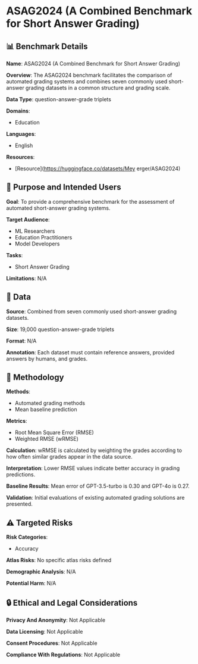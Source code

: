 # ASAG2024 (A Combined Benchmark for Short Answer Grading)

## 📊 Benchmark Details

**Name**: ASAG2024 (A Combined Benchmark for Short Answer Grading)

**Overview**: The ASAG2024 benchmark facilitates the comparison of automated grading systems and combines seven commonly used short-answer grading datasets in a common structure and grading scale.

**Data Type**: question-answer-grade triplets

**Domains**:
- Education

**Languages**:
- English

**Resources**:
- [Resource](https://huggingface.co/datasets/Mey erger/ASAG2024)

## 🎯 Purpose and Intended Users

**Goal**: To provide a comprehensive benchmark for the assessment of automated short-answer grading systems.

**Target Audience**:
- ML Researchers
- Education Practitioners
- Model Developers

**Tasks**:
- Short Answer Grading

**Limitations**: N/A

## 💾 Data

**Source**: Combined from seven commonly used short-answer grading datasets.

**Size**: 19,000 question-answer-grade triplets

**Format**: N/A

**Annotation**: Each dataset must contain reference answers, provided answers by humans, and grades.

## 🔬 Methodology

**Methods**:
- Automated grading methods
- Mean baseline prediction

**Metrics**:
- Root Mean Square Error (RMSE)
- Weighted RMSE (wRMSE)

**Calculation**: wRMSE is calculated by weighting the grades according to how often similar grades appear in the data source.

**Interpretation**: Lower RMSE values indicate better accuracy in grading predictions.

**Baseline Results**: Mean error of GPT-3.5-turbo is 0.30 and GPT-4o is 0.27.

**Validation**: Initial evaluations of existing automated grading solutions are presented.

## ⚠️ Targeted Risks

**Risk Categories**:
- Accuracy

**Atlas Risks**:
No specific atlas risks defined

**Demographic Analysis**: N/A

**Potential Harm**: N/A

## 🔒 Ethical and Legal Considerations

**Privacy And Anonymity**: Not Applicable

**Data Licensing**: Not Applicable

**Consent Procedures**: Not Applicable

**Compliance With Regulations**: Not Applicable
